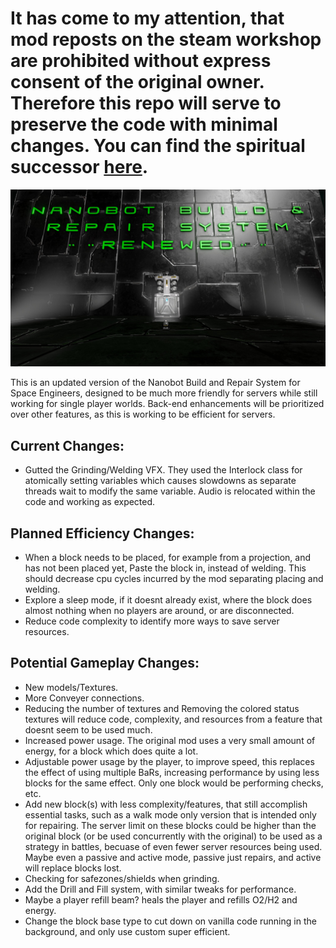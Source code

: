 # It has come to my attention, that mod reposts on the steam workshop are prohibited without express consent of the original owner. Therefore this repo will serve to preserve the code with minimal changes. You can find the spiritual successor [here](https://github.com/dosluke/Celestial-Constructor).

![Nanobot Build and Repair System](thumb.jpg)

This is an updated version of the Nanobot Build and Repair System for Space Engineers, designed to be much more friendly for servers while still working for single player worlds. Back-end enhancements will be prioritized over other features, as this is working to be efficient for servers.

## Current Changes:
+ Gutted the Grinding/Welding VFX. They used the Interlock class for atomically setting variables which causes slowdowns as separate threads wait to modify the same variable. Audio is relocated within the code and working as expected.

## Planned Efficiency Changes:
+ When a block needs to be placed, for example from a projection, and has not been placed yet, Paste the block in, instead of welding. This should decrease cpu cycles incurred by the mod separating placing and welding.
+ Explore a sleep mode, if it doesnt already exist, where the block does almost nothing when no players are around, or are disconnected.
+ Reduce code complexity to identify more ways to save server resources.

## Potential Gameplay Changes:
+ New models/Textures.
+ More Conveyer connections.
+ Reducing the number of textures and Removing the colored status textures will reduce code, complexity, and resources from a feature that doesnt seem to be used much.
+ Increased power usage. The original mod uses a very small amount of energy, for a block which does quite a lot.
+ Adjustable power usage by the player, to improve speed, this replaces the effect of using multiple BaRs, increasing performance by using less blocks for the same effect. Only one block would be performing checks, etc.
+ Add new block(s) with less complexity/features, that still accomplish essential tasks, such as a walk mode only version that is intended only for repairing. The server limit on these blocks could be higher than the original block (or be used concurrently with the original) to be used as a strategy in battles, becuase of even fewer server resources being used. Maybe even a passive and active mode, passive just repairs, and active will replace blocks lost.
+ Checking for safezones/shields when grinding.
+ Add the Drill and Fill system, with similar tweaks for performance.
+ Maybe a player refill beam? heals the player and refills O2/H2 and energy.
+ Change the block base type to cut down on vanilla code running in the background, and only use custom super efficient.